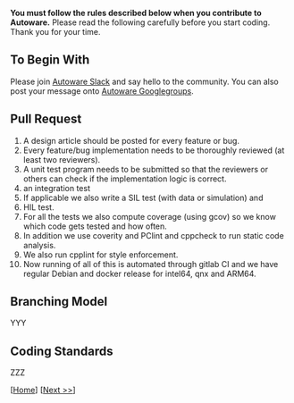 **You must follow the rules described below when you contribute to Autoware.**
Please read the following carefully before you start coding.
Thank you for your time.

## To Begin With

Please join [Autoware Slack](https://autoware-developer.slack.com/) and say hello to the community. You can also post your message onto [Autoware Googlegroups](autoware@googlegroups.com).

## Pull Request

1. A design article should be posted for every feature or bug. 
1. Every feature/bug implementation needs to be thoroughly reviewed (at least two reviewers).
1. A unit test program needs to be submitted so that the reviewers or others can check if the implementation logic is correct.
1. an integration test  
4. If applicable we also write a SIL test (with data or simulation) and 
5. HIL test. 
6. For all the tests we also compute coverage (using gcov) so we know which code gets tested and how often. 
7. In addition we use coverity and PClint and cppcheck to run static code analysis. 
8. We also run cpplint for style enforcement. 
9. Now running of all of this is automated through gitlab CI and we have regular Debian and docker release for intel64, qnx and ARM64.

## Branching Model

YYY

## Coding Standards

ZZZ

[[Home](https://github.com/CPFL/Autoware/wiki/)]
[[Next >>](https://github.com/CPFL/Autoware/wiki/Installation)]